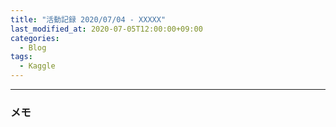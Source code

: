 ```yaml
---
title: "活動記録 2020/07/04 - XXXXX"
last_modified_at: 2020-07-05T12:00:00+09:00
categories:
  - Blog
tags:
  - Kaggle
---
```






---

### メモ


